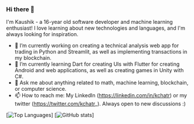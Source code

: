 ### Hi there 👋

<!--
**kchatr/kchatr** is a ✨ _special_ ✨ repository because its `README.md` (this file) appears on your GitHub profile.

Here are some ideas to get you started:

- 🔭 I’m currently working on ...
- 🌱 I’m currently learning ...
- 👯 I’m looking to collaborate on ...
- 🤔 I’m looking for help with ...
- 💬 Ask me about ...
- 📫 How to reach me: ...
- 😄 Pronouns: ...
- ⚡ Fun fact: ...
-->
I'm Kaushik - a 16-year old software developer and machine learning enthusiast! I love learning about new technologies and languages, and I'm always looking for inspiration.
- 🔭 I’m currently working on creating a technical analysis web app for trading in Python and Streamlit, as well as implementing transactions in my blockchain. 
- 🌱 I’m currently learning Dart for creating UIs with Flutter for creating Android and web applications, as well as creating games in Unity with C#.
- 💬 Ask me about anything related to math, machine learning, blockchain, or computer science. 
- 📫 How to reach me: My LinkedIn (https://linkedin.com/in/kchatr) or my twitter (https://twitter.com/kchatr_). Always open to new discussions :)

[![Top Languages](https://github-readme-stats.vercel.app/api/top-langs/?username=kchatr)]
[![GitHub stats](https://github-readme-stats.vercel.app/api?username=kchatr&show_icons=true&theme=tokyonight)]

